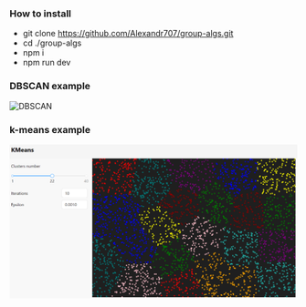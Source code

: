 ### How to install

- git clone https://github.com/Alexandr707/group-algs.git
- cd ./group-algs
- npm i
- npm run dev

### DBSCAN example

![DBSCAN](/public/dbscan_2.png.png 'DBSCAN')

### k-means example

![k-means](/public/k-means.png 'k-means')

